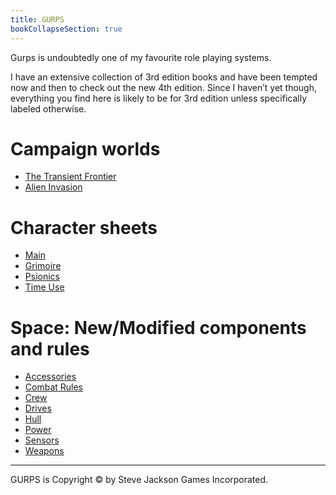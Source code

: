 ```yaml
---
title: GURPS
bookCollapseSection: true
---
```


Gurps is undoubtedly one of my favourite role playing systems.

I have an extensive collection of 3rd edition books and have been tempted now and then to check out the new 4th edition. Since I haven’t yet though, everything you find here is likely to be for 3rd edition unless specifically labeled otherwise.

# Campaign worlds

* [The Transient Frontier](transient-frontier/)
* [Alien Invasion](alien-invasion/)

# Character sheets

* [Main](gurps-cs.pdf)
* [Grimoire](gurps-grimoire.pdf)
* [Psionics](gurps-psionics.pdf)
* [Time Use](gurps-time-use-form.pdf)

# Space: New/Modified components and rules

* [Accessories](gurps_space_accessories_mods.pdf)
* [Combat Rules](gurps_space_combat_rules_mods.pdf)
* [Crew](gurps_space_crew_mods.pdf)
* [Drives](gurps_space_drives_mods.pdf)
* [Hull](gurps_space_hull_mods.pdf)
* [Power](gurps_space_power_mods.pdf)
* [Sensors](gurps_space_sensors_mods.pdf)
* [Weapons](gurps_space_weapons_mods.pdf)

***

GURPS is Copyright © by Steve Jackson Games Incorporated.
